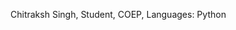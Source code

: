Chitraksh Singh, Student, COEP,
Languages: Python

<!---
Chitraksh-Git/Chitraksh-Git is a ✨ special ✨ repository because its `README.md` (this file) appears on your GitHub profile.
You can click the Preview link to take a look at your changes.
--->
